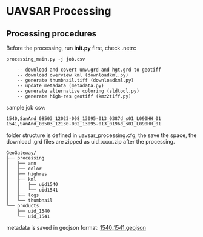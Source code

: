 # UAVSAR Processing

## Processing procedures
Before the processing, run **init.py** first, check .netrc
```
processing_main.py -j job.csv
    
    -- download and covert unw.grd and hgt.grd to geotiff
    -- download overview kml (downloadkml.py)
    -- generate thumbnail.tiff (downloadkml.py)
    -- update metadata (metadata.py)
    -- generate alternative coloring (sldtool.py) 
    -- generate high-res geotiff (kmz2tiff.py)
```

sample job csv:
```
1540,SanAnd_08503_12023-008_13095-013_0387d_s01_L090HH_01
1541,SanAnd_08503_12130-002_13095-013_0196d_s01_L090HH_01
```
folder structure is defined in uavsar_processing.cfg, the save the space, the download .grd files are zipped as uid_xxxx.zip after the processing.
```
GeoGateway/
├── processing
│   ├── ann
│   ├── color
│   ├── highres
│   ├── kml
│   │   ├── uid1540
│   │   └── uid1541
│   ├── logs
│   └── thumbnail
└── products
    ├── uid_1540
    └── uid_1541
```
metadata is saved in geojson format: [1540_1541.geojson](sample/ann/1540_1541.geojson)

